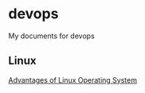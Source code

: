 # devops

My documents for devops

## Linux


[Advantages of Linux Operating System](https://github.com/InfraArtists/DevOps/blob/main/01-linux/lpic/00-Advantages_and_disadvantages_of_Linux_Operating_System.md)
